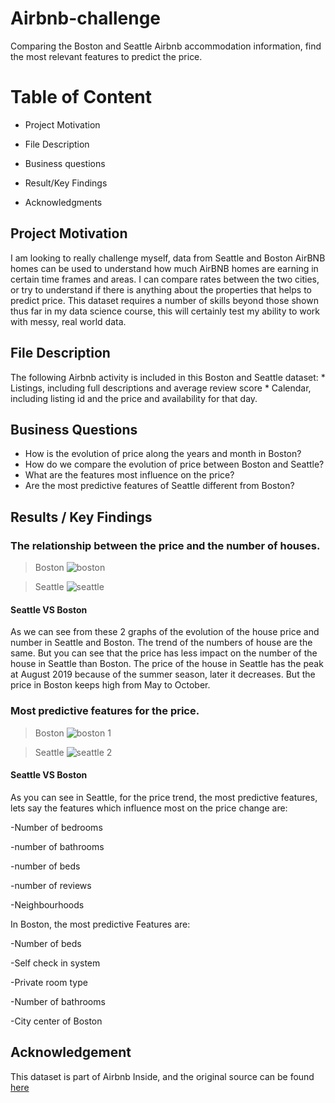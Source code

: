 # Airbnb-challenge
Comparing the Boston and Seattle Airbnb accommodation information, find the most relevant features to predict the price.

# Table of Content
* Project Motivation

* File Description

* Business questions

* Result/Key Findings

* Acknowledgments

## Project Motivation

I am looking to really challenge myself, data from Seattle and Boston AirBNB homes can be used to understand how much AirBNB 
homes are earning in certain time frames and areas. I can compare rates between the two cities, or try to understand if there is 
anything about the properties that helps to predict price. This dataset requires a number of skills beyond those shown thus far in my 
data science course, this will certainly test my ability to work with messy, real world data.

## File Description

The following Airbnb activity is included in this Boston and Seattle dataset: * Listings, including full descriptions and average review score * Calendar, including listing id and the price and availability for that day.

## Business Questions

- How is the evolution of price along the years and month in Boston?
- How do we compare the evolution of price between Boston and Seattle?
- What are the features most influence on the price?
- Are the most predictive features of Seattle different from Boston?

## Results / Key Findings

### The relationship between the price and the number of houses.

> Boston
![boston](https://user-images.githubusercontent.com/36822899/54990956-33062f00-4fbc-11e9-9ee2-6518783587aa.PNG)

> Seattle
![seattle](https://user-images.githubusercontent.com/36822899/54990976-3bf70080-4fbc-11e9-9412-1b030f4fba22.PNG)

#### Seattle VS Boston
As we can see from these 2 graphs of the evolution of the house price and number in Seattle and Boston. The trend of the numbers of house are the same. But you can see that the price has less impact on the number of the house in Seattle than Boston. The price of the house in Seattle has the peak at August 2019 because of the summer season, later it decreases. But the price in Boston keeps high from May to October.

### Most predictive features for the price.

> Boston
![boston 1](https://user-images.githubusercontent.com/36822899/54991081-782a6100-4fbc-11e9-956e-307166bd6301.PNG)

> Seattle
![seattle 2](https://user-images.githubusercontent.com/36822899/54991064-6e086280-4fbc-11e9-9eea-9f04e214ccc9.PNG)

#### Seattle VS Boston

As you can see in Seattle, for the price trend, the most predictive features, lets say the features which influence most on the price change are:

-Number of bedrooms

-number of bathrooms

-number of beds

-number of reviews

-Neighbourhoods

In Boston, the most predictive Features are:

-Number of beds

-Self check in system

-Private room type

-Number of bathrooms

-City center of Boston

## Acknowledgement

This dataset is part of Airbnb Inside, and the original source can be found [here](http://insideairbnb.com/get-the-data.html)
